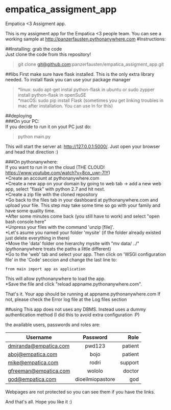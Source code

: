 # empatica_assigment_app
Empatica &lt;3 Assigment app.

This is my assigment app for the Empatica <3 people team.
You can see a working sample at http://panzerfausten.pythonanywhere.com
#Instructions:
  

##Installing:
grab the code  
Just clone the code from this repository!  
>git clone git@github.com:panzerfausten/empatica_assigment_app.git

##libs
First make sure have flask installed. This is the only extra library needed.
To install flask you can use your package manager
>*linux: sudo apt-get instal python-flask in ubuntu or sudo zypper install python-flask in openSuSE   
>*macOS:	sudo pip install Flask (sometimes you get linking troubles in mac after installation. You can use ln for this)

##deploying  
###On your PC:  
If you decide to run it on yout PC just do:  
>python  main.py  

This will start the server at:  http://127.0.0.1:5000/. Just open your browser and head that direction :)

###On pythonanywhere:  
If you want to run in on the cloud  (THE CLOUD! https://www.youtube.com/watch?v=8cp_uwr-7lY)  
*Create an account at pythonanywhere.com  
*Create a new app on your domain by going to web tab -> add a new web app, select "flask" with python 2.7 and hit next.  
*Create a zip file with the cloned repository   
*Go back to the files tab in  your dashboard at pythonanywhere.com and upload your file. This step may take some time so go with your family and have some quality time.  
*After some minutes come back (you still have to work) and select "open bash console here"  
*Unpress your files with the command 'unzip [file]'.  
*Let's asume you named your folder 'mysite' (if the folder already existed just delete everything in there)  
*Move the 'data' folder one hierarchy mysite with "mv data/ ../" (pythonanywhere treats the paths a little different)  
*Go to the 'web' tab and select your app. Then click on 'WSGI configuration file' in the 'Code' seccion and change the last line to:

    from main import app as application  
This will allow pythonanywhere to load the app.  
*Save the file and click "reload appname.pythonanywhere.com".  

That's it. Your app should be running at appname.pythonanywhere.com
If not, please check the Error log file at the Log files section


##using
This app does not uses any DBMS. Instead uses a dummy authentication method (I did this to avoid extra configuration :P)  

the available users, passwords and roles are:

| Username              | Password         | Role       |
| --------------------- |:----------------:| ----------:|
| dmiranda@empatica.com | pwd123           | patient    |
| aboj@empatica.com     | bojo             | patient    |
| mike@empatica.com     | rodri            | support    |
| gfreeman@empatica.com | wololo           | doctor     |
| god@empatica.com      | dioeilmiopastore | god        |

Webpages are not protected so you can see them if you have the links. 


And that's all. Hope you like it :)

